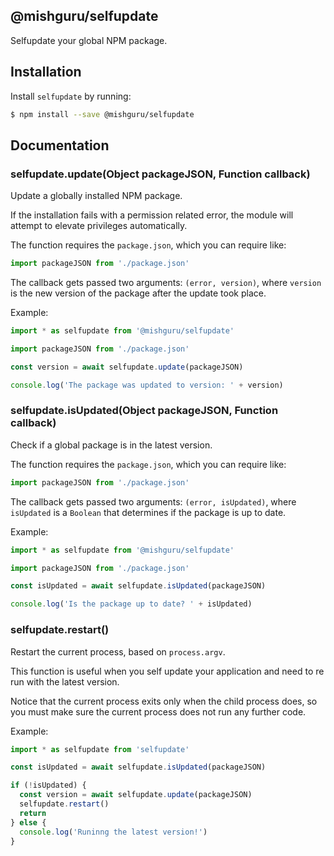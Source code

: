 @mishguru/selfupdate
--------------------

Selfupdate your global NPM package.

Installation
------------

Install `selfupdate` by running:

```sh
$ npm install --save @mishguru/selfupdate
```

Documentation
-------------

### selfupdate.update(Object packageJSON, Function callback)

Update a globally installed NPM package.

If the installation fails with a permission related error, the module will attempt to elevate privileges automatically.

The function requires the `package.json`, which you can require like:

```javascript
import packageJSON from './package.json'
```

The callback gets passed two arguments: `(error, version)`, where `version` is the new version of the package after the update took place.

Example:

```javascript
import * as selfupdate from '@mishguru/selfupdate'

import packageJSON from './package.json'

const version = await selfupdate.update(packageJSON)

console.log('The package was updated to version: ' + version)
```

### selfupdate.isUpdated(Object packageJSON, Function callback)

Check if a global package is in the latest version.

The function requires the `package.json`, which you can require like:

```javascript
import packageJSON from './package.json'
```

The callback gets passed two arguments: `(error, isUpdated)`, where `isUpdated` is a `Boolean` that determines if the package is up to date.

Example:

```javascript
import * as selfupdate from '@mishguru/selfupdate'

import packageJSON from './package.json'

const isUpdated = await selfupdate.isUpdated(packageJSON)

console.log('Is the package up to date? ' + isUpdated)
```

### selfupdate.restart()

Restart the current process, based on `process.argv`.

This function is useful when you self update your application and need to re run with the latest version.

Notice that the current process exits only when the child process does, so you must make sure the current process does not run any further code.

Example:

```javascript
import * as selfupdate from 'selfupdate'

const isUpdated = await selfupdate.isUpdated(packageJSON)

if (!isUpdated) {
  const version = await selfupdate.update(packageJSON)
  selfupdate.restart()
  return
} else {
  console.log('Runinng the latest version!')
}
```
